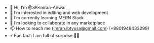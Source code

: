 - 👋 Hi, I’m @SK-Imran-Anwar
- 👀 I’m interested in editing and web development
- 🌱 I’m currently learning MERN Stack
- 💞️ I’m looking to collaborate in any marketplace
- 📫 How to reach me (imran.ibtvusa@gmail.com) (+8801946433299)
- ⚡ Fun fact: I am full of surprise 😵‍💫

<!---
SK-Imran-Anwar/SK-Imran-Anwar is a ✨ special ✨ repository because its `README.md` (this file) appears on your GitHub profile.
You can click the Preview link to take a look at your changes.
--->
